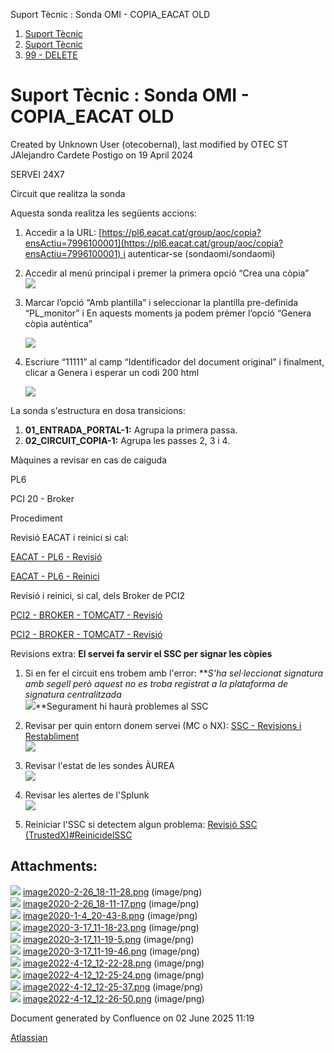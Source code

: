 Suport Tècnic : Sonda OMI - COPIA\_EACAT OLD  

1.  [Suport Tècnic](index.md)
2.  [Suport Tècnic](13893782.md)
3.  [99 - DELETE](99---DELETE_64979390.md)

Suport Tècnic : Sonda OMI - COPIA\_EACAT OLD
============================================

Created by Unknown User (otecobernal), last modified by OTEC ST JAlejandro Cardete Postigo on 19 April 2024

SERVEI 24X7

Circuit que realitza la sonda

Aquesta sonda realitza les següents accions:

1.  Accedir a la URL: [https://pl6.eacat.cat/group/aoc/copia?ensActiu=7996100001](https://pl6.eacat.cat/group/aoc/copia?ensActiu=7996100001) i autenticar-se (sondaomi/sondaomi)
2.  Accedir al menú principal i premer la primera opció “Crea una còpia”  
    ![](attachments/36340082/36340086.png)
3.  Marcar l’opció “Amb plantilla” i seleccionar la plantilla pre-definida “PL\_monitor” i En aquests moments ja podem prémer l’opció “Genera còpia autèntica”
    
    ![](attachments/36340082/36340087.png)
4.  Escriure “11111” al camp “Identificador del document original” i finalment, clicar a Genera i esperar un codi 200 html
    
    ![](attachments/36340082/36340088.png)
    

La sonda s'estructura en dosa transicions:

1.  **01\_ENTRADA\_PORTAL-1:** Agrupa la primera passa.
2.  **02\_CIRCUIT\_COPIA-1:** Agrupa les passes 2, 3 i 4.  
      
    

Màquines a revisar en cas de caiguda

PL6

PCI 20 - Broker

Procediment

Revisió EACAT i reinici si cal:

[EACAT - PL6 - Revisió](41520634.md)

[EACAT - PL6 - Reinici](EACAT---PL6---Reinici_41520633.md)

  

Revisió i reinici, si cal, dels Broker de PCI2

[PCI2 - BROKER - TOMCAT7 - Revisió](41521076.md)

[PCI2 - BROKER - TOMCAT7 - Revisió](41521076.md)

  

Revisions extra: **El servei fa servir el SSC per signar les còpies**

1.  Si en fer el circuit ens trobem amb l'error: **_S'ha sel·leccionat signatura amb segell però aquest no es troba registrat a la plataforma de signatura centralitzada  
    ![](attachments/36340082/64980987.png)_**Segurament hi haurà problemes al SSC  
      
    
2.  Revisar per quin entorn donem servei (MC o NX): [SSC - Revisions i Restabliment](SSC---Revisions-i-Restabliment_41521367.md)  
    ![](attachments/36340082/64980988.png)  
      
    
3.  Revisar l'estat de les sondes ÀUREA  
    ![](attachments/36340082/64980989.png)
4.  Revisar les alertes de l'Splunk  
    ![](attachments/36340082/64980990.png)  
      
    
5.  Reiniciar l'SSC si detectem algun problema: [Revisió SSC (TrustedX)#ReinicidelSSC](36340764.html#RevisióSSC\(TrustedX\)RevisarIP'sitreureNexica-ReinicidelSSC)

  

  

Attachments:
------------

![](images/icons/bullet_blue.gif) [image2020-2-26\_18-11-28.png](attachments/36340082/36340083.png) (image/png)  
![](images/icons/bullet_blue.gif) [image2020-2-26\_18-11-17.png](attachments/36340082/36340084.png) (image/png)  
![](images/icons/bullet_blue.gif) [image2020-1-4\_20-43-8.png](attachments/36340082/36340085.png) (image/png)  
![](images/icons/bullet_blue.gif) [image2020-3-17\_11-18-23.png](attachments/36340082/36340086.png) (image/png)  
![](images/icons/bullet_blue.gif) [image2020-3-17\_11-19-5.png](attachments/36340082/36340087.png) (image/png)  
![](images/icons/bullet_blue.gif) [image2020-3-17\_11-19-46.png](attachments/36340082/36340088.png) (image/png)  
![](images/icons/bullet_blue.gif) [image2022-4-12\_12-22-28.png](attachments/36340082/64980987.png) (image/png)  
![](images/icons/bullet_blue.gif) [image2022-4-12\_12-25-24.png](attachments/36340082/64980988.png) (image/png)  
![](images/icons/bullet_blue.gif) [image2022-4-12\_12-25-37.png](attachments/36340082/64980989.png) (image/png)  
![](images/icons/bullet_blue.gif) [image2022-4-12\_12-26-50.png](attachments/36340082/64980990.png) (image/png)  

Document generated by Confluence on 02 June 2025 11:19

[Atlassian](http://www.atlassian.com/)